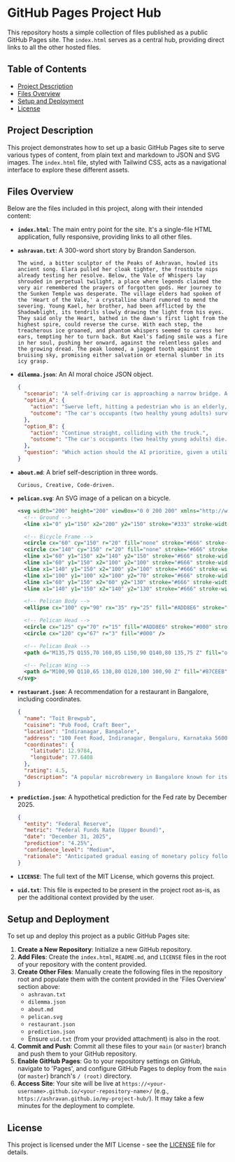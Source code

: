 # GitHub Pages Project Hub

This repository hosts a simple collection of files published as a public GitHub Pages site. The `index.html` serves as a central hub, providing direct links to all the other hosted files.

## Table of Contents

- [Project Description](#project-description)
- [Files Overview](#files-overview)
- [Setup and Deployment](#setup-and-deployment)
- [License](#license)

## Project Description

This project demonstrates how to set up a basic GitHub Pages site to serve various types of content, from plain text and markdown to JSON and SVG images. The `index.html` file, styled with Tailwind CSS, acts as a navigational interface to explore these different assets.

## Files Overview

Below are the files included in this project, along with their intended content:

*   **`index.html`**: The main entry point for the site. It's a single-file HTML application, fully responsive, providing links to all other files.

*   **`ashravan.txt`**: A 300-word short story by Brandon Sanderson.
    ```
    The wind, a bitter sculptor of the Peaks of Ashravan, howled its ancient song. Elara pulled her cloak tighter, the frostbite nips already testing her resolve. Below, the Vale of Whispers lay shrouded in perpetual twilight, a place where legends claimed the very air remembered the prayers of forgotten gods. Her journey to the Sunken Temple was desperate. The village elders had spoken of the 'Heart of the Vale,' a crystalline shard rumored to mend the severing. Young Kael, her brother, had been afflicted by the Shadowblight, its tendrils slowly drawing the light from his eyes. They said only the Heart, bathed in the dawn's first light from the highest spire, could reverse the curse. With each step, the treacherous ice groaned, and phantom whispers seemed to caress her ears, tempting her to turn back. But Kael's fading smile was a fire in her soul, pushing her onward, against the relentless gales and the growing dread. The peak loomed, a jagged tooth against the bruising sky, promising either salvation or eternal slumber in its icy grasp.
    ```

*   **`dilemma.json`**: An AI moral choice JSON object.
    ```json
    {
      "scenario": "A self-driving car is approaching a narrow bridge. Ahead, a large truck has lost control and swerved into the path, making collision unavoidable. Two options are presented:",
      "option_A": {
        "action": "Swerve left, hitting a pedestrian who is an elderly, critically ill patient on a life support machine.",
        "outcome": "The car's occupants (two healthy young adults) survive. The pedestrian dies. Minimal property damage to the car."
      },
      "option_B": {
        "action": "Continue straight, colliding with the truck.",
        "outcome": "The car's occupants (two healthy young adults) die. The pedestrian is unharmed. Significant property damage to both vehicles."
      },
      "question": "Which action should the AI prioritize, given a utilitarian framework?"
    }
    ```

*   **`about.md`**: A brief self-description in three words.
    ```
    Curious, Creative, Code-driven.
    ```

*   **`pelican.svg`**: An SVG image of a pelican on a bicycle.
    ```xml
    <svg width="200" height="200" viewBox="0 0 200 200" xmlns="http://www.w3.org/2000/svg">
      <!-- Ground -->
      <line x1="0" y1="150" x2="200" y2="150" stroke="#333" stroke-width="2" />

      <!-- Bicycle Frame -->
      <circle cx="60" cy="150" r="20" fill="none" stroke="#666" stroke-width="3" />
      <circle cx="140" cy="150" r="20" fill="none" stroke="#666" stroke-width="3" />
      <line x1="60" y1="150" x2="140" y2="150" stroke="#666" stroke-width="3" />
      <line x1="60" y1="150" x2="100" y2="100" stroke="#666" stroke-width="3" />
      <line x1="140" y1="150" x2="100" y2="100" stroke="#666" stroke-width="3" />
      <line x1="100" y1="100" x2="100" y2="70" stroke="#666" stroke-width="3" />
      <line x1="60" y1="150" x2="60" y2="130" stroke="#666" stroke-width="2" />
      <line x1="140" y1="150" x2="140" y2="130" stroke="#666" stroke-width="2" />

      <!-- Pelican Body -->
      <ellipse cx="100" cy="90" rx="35" ry="25" fill="#ADD8E6" stroke="#000" stroke-width="2" />

      <!-- Pelican Head -->
      <circle cx="125" cy="70" r="15" fill="#ADD8E6" stroke="#000" stroke-width="2" />
      <circle cx="120" cy="67" r="3" fill="#000" />

      <!-- Pelican Beak -->
      <path d="M135,75 Q155,70 160,85 L150,90 Q140,80 135,75 Z" fill="orange" stroke="#000" stroke-width="2" />

      <!-- Pelican Wing -->
      <path d="M100,90 Q110,65 130,80 Q120,100 100,90 Z" fill="#87CEEB" stroke="#000" stroke-width="1.5" />
    </svg>
    ```

*   **`restaurant.json`**: A recommendation for a restaurant in Bangalore, including coordinates.
    ```json
    {
      "name": "Toit Brewpub",
      "cuisine": "Pub Food, Craft Beer",
      "location": "Indiranagar, Bangalore",
      "address": "100 Feet Road, Indiranagar, Bengaluru, Karnataka 560038",
      "coordinates": {
        "latitude": 12.9784,
        "longitude": 77.6408
      },
      "rating": 4.5,
      "description": "A popular microbrewery in Bangalore known for its excellent craft beers, lively ambiance, and delicious pub grub. A must-visit for beer enthusiasts."
    }
    ```

*   **`prediction.json`**: A hypothetical prediction for the Fed rate by December 2025.
    ```json
    {
      "entity": "Federal Reserve",
      "metric": "Federal Funds Rate (Upper Bound)",
      "date": "December 31, 2025",
      "prediction": "4.25%",
      "confidence_level": "Medium",
      "rationale": "Anticipated gradual easing of monetary policy following sustained decline in inflation towards target levels, coupled with moderating but stable economic growth."
    }
    ```

*   **`LICENSE`**: The full text of the MIT License, which governs this project.

*   **`uid.txt`**: This file is expected to be present in the project root as-is, as per the additional context provided by the user.

## Setup and Deployment

To set up and deploy this project as a public GitHub Pages site:

1.  **Create a New Repository**: Initialize a new GitHub repository.
2.  **Add Files**: Create the `index.html`, `README.md`, and `LICENSE` files in the root of your repository with the content provided.
3.  **Create Other Files**: Manually create the following files in the repository root and populate them with the content provided in the 'Files Overview' section above:
    *   `ashravan.txt`
    *   `dilemma.json`
    *   `about.md`
    *   `pelican.svg`
    *   `restaurant.json`
    *   `prediction.json`
    *   Ensure `uid.txt` (from your provided attachment) is also in the root.
4.  **Commit and Push**: Commit all these files to your `main` (or `master`) branch and push them to your GitHub repository.
5.  **Enable GitHub Pages**: Go to your repository settings on GitHub, navigate to 'Pages', and configure GitHub Pages to deploy from the `main` (or `master`) branch's `/ (root)` directory.
6.  **Access Site**: Your site will be live at `https://<your-username>.github.io/<your-repository-name>/` (e.g., `https://ashravan.github.io/my-project-hub/`). It may take a few minutes for the deployment to complete.

## License

This project is licensed under the MIT License - see the [LICENSE](LICENSE) file for details.
